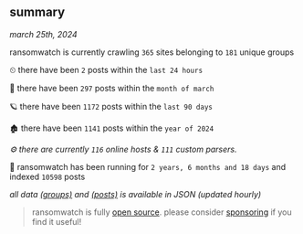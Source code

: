 
## summary
_march 25th, 2024_

ransomwatch is currently crawling `365` sites belonging to `181` unique groups

⏲ there have been `2` posts within the `last 24 hours`

🦈 there have been `297` posts within the `month of march`

🪐 there have been `1172` posts within the `last 90 days`

🏚 there have been `1141` posts within the `year of 2024`

_⚙️ there are currently `116` online hosts & `111` custom parsers._

🦕 ransomwatch has been running for `2 years, 6 months and 18 days` and indexed `10598` posts

_all data  [(groups)](http://ransomwhat.telemetry.ltd/groups) and [(posts)](http://ransomwhat.telemetry.ltd/posts) is available in JSON (updated hourly)_

> ransomwatch is fully [open source](https://github.com/joshhighet/ransomwatch#ransomwatch--). please consider [sponsoring](https://github.com/sponsors/joshhighet) if you find it useful!

